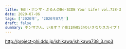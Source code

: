 ```yaml
---
title: 石川・ホンマ・ぶるんのBe-SIDE Your Life! vol.738-3
date: 2020-07-06
tags: ['2020年', '2020年07月']
draft: false
summary: ホンマさん、います？？夜11時05分のいきなりスカイプ！
---
```


http://project-phi.ddo.jp/ishikawa/ishikawa738_3.mp3
